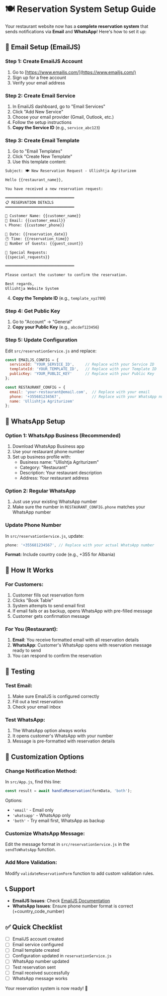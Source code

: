 # 🍽️ Reservation System Setup Guide

Your restaurant website now has a **complete reservation system** that sends notifications via **Email** and **WhatsApp**! Here's how to set it up:

## 📧 **Email Setup (EmailJS)**

### Step 1: Create EmailJS Account
1. Go to [https://www.emailjs.com/](https://www.emailjs.com/)
2. Sign up for a free account
3. Verify your email address

### Step 2: Create Email Service
1. In EmailJS dashboard, go to "Email Services"
2. Click "Add New Service"
3. Choose your email provider (Gmail, Outlook, etc.)
4. Follow the setup instructions
5. **Copy the Service ID** (e.g., `service_abc123`)

### Step 3: Create Email Template
1. Go to "Email Templates"
2. Click "Create New Template"
3. Use this template content:

```html
Subject: 🍽️ New Reservation Request - Ullishtja Agriturizem

Hello {{restaurant_name}},

You have received a new reservation request:

═══════════════════════════════
📋 RESERVATION DETAILS
═══════════════════════════════

👤 Customer Name: {{customer_name}}
📧 Email: {{customer_email}}
📞 Phone: {{customer_phone}}

📅 Date: {{reservation_date}}
🕐 Time: {{reservation_time}}
👥 Number of Guests: {{guest_count}}

💬 Special Requests:
{{special_requests}}

═══════════════════════════════

Please contact the customer to confirm the reservation.

Best regards,
Ullishtja Website System
```

4. **Copy the Template ID** (e.g., `template_xyz789`)

### Step 4: Get Public Key
1. Go to "Account" → "General"
2. **Copy your Public Key** (e.g., `abcdef123456`)

### Step 5: Update Configuration
Edit `src/reservationService.js` and replace:

```javascript
const EMAILJS_CONFIG = {
  serviceId: 'YOUR_SERVICE_ID',     // Replace with your Service ID
  templateId: 'YOUR_TEMPLATE_ID',   // Replace with your Template ID
  publicKey: 'YOUR_PUBLIC_KEY'      // Replace with your Public Key
};

const RESTAURANT_CONFIG = {
  email: 'your-restaurant@email.com',  // Replace with your email
  phone: '+355681234567',              // Replace with your WhatsApp number
  name: 'Ullishtja Agriturizem'
};
```

## 📱 **WhatsApp Setup**

### Option 1: WhatsApp Business (Recommended)
1. Download WhatsApp Business app
2. Use your restaurant phone number
3. Set up business profile with:
   - Business name: "Ullishtja Agriturizem"
   - Category: "Restaurant"
   - Description: Your restaurant description
   - Address: Your restaurant address

### Option 2: Regular WhatsApp
1. Just use your existing WhatsApp number
2. Make sure the number in `RESTAURANT_CONFIG.phone` matches your WhatsApp number

### Update Phone Number
In `src/reservationService.js`, update:
```javascript
phone: '+355681234567', // Replace with your actual WhatsApp number
```

**Format:** Include country code (e.g., +355 for Albania)

## 🎯 **How It Works**

### For Customers:
1. Customer fills out reservation form
2. Clicks "Book Table"
3. System attempts to send email first
4. If email fails or as backup, opens WhatsApp with pre-filled message
5. Customer gets confirmation message

### For You (Restaurant):
1. **Email**: You receive formatted email with all reservation details
2. **WhatsApp**: Customer's WhatsApp opens with reservation message ready to send
3. You can respond to confirm the reservation

## 🚀 **Testing**

### Test Email:
1. Make sure EmailJS is configured correctly
2. Fill out a test reservation
3. Check your email inbox

### Test WhatsApp:
1. The WhatsApp option always works
2. It opens customer's WhatsApp with your number
3. Message is pre-formatted with reservation details

## 🔧 **Customization Options**

### Change Notification Method:
In `src/App.js`, find this line:
```javascript
const result = await handleReservation(formData, 'both');
```

Options:
- `'email'` - Email only
- `'whatsapp'` - WhatsApp only  
- `'both'` - Try email first, WhatsApp as backup

### Customize WhatsApp Message:
Edit the message format in `src/reservationService.js` in the `sendToWhatsApp` function.

### Add More Validation:
Modify `validateReservationForm` function to add custom validation rules.

## 📞 **Support**

- **EmailJS Issues**: Check [EmailJS Documentation](https://www.emailjs.com/docs/)
- **WhatsApp Issues**: Ensure phone number format is correct (+country_code_number)

## ✅ **Quick Checklist**

- [ ] EmailJS account created
- [ ] Email service configured
- [ ] Email template created
- [ ] Configuration updated in `reservationService.js`
- [ ] WhatsApp number updated
- [ ] Test reservation sent
- [ ] Email received successfully
- [ ] WhatsApp message works

Your reservation system is now ready! 🎉 